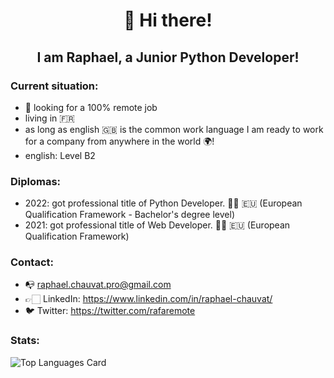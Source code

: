 <h1 align="center">👋 Hi there!</h1>

<h2 align="center">I am Raphael, a Junior Python Developer!</h2>


### Current situation:

- 🔭 looking for a 100% remote job
- living in 🇫🇷
- as long as english 🇬🇧 is the common work language I am ready to work for a company from anywhere in the world 🌍!
- english: Level B2


### Diplomas:

- 2022: got professional title of Python Developer. 👨‍🎓 🇪🇺 (European Qualification Framework - Bachelor's degree level)
- 2021: got professional title of Web Developer. 👨‍🎓 🇪🇺 (European Qualification Framework)


### Contact:

- 📭 raphael.chauvat.pro@gmail.com
- 👉🏻 LinkedIn: https://www.linkedin.com/in/raphael-chauvat/
- 🐦 Twitter: https://twitter.com/rafaremote


### Stats:

![Top Languages Card](https://github-readme-stats.vercel.app/api/top-langs/?username=rafaremote)
